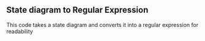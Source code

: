 ## State diagram to Regular Expression

This code takes a state diagram and converts it into a regular expression for readability

